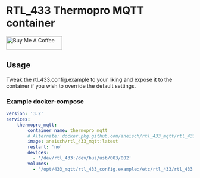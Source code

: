 # RTL_433 Thermopro MQTT container
<a href="https://www.buymeacoffee.com/aneisch" target="_blank"><img src="https://cdn.buymeacoffee.com/buttons/default-black.png" width="150px" height="35px" alt="Buy Me A Coffee" style="height: 35px !important;width: 150px !important;" ></a><br>

## Usage
Tweak the rtl_433.config.example to your liking and expose it to the container if you wish to override the default settings.

### Example docker-compose

```yaml
version: '3.2'
services:
    thermopro_mqtt:
        container_name: thermopro_mqtt
        # Alternate: docker.pkg.github.com/aneisch/rtl_433_mqtt/rtl_433_mqtt:latest
        image: aneisch/rtl_433_mqtt:latest
        restart: 'no'
        devices:
          - '/dev/rtl_433:/dev/bus/usb/003/002'
        volumes:
          - '/opt/433_mqtt/rtl_433_config.example:/etc/rtl_433/rtl_433.conf'
```

